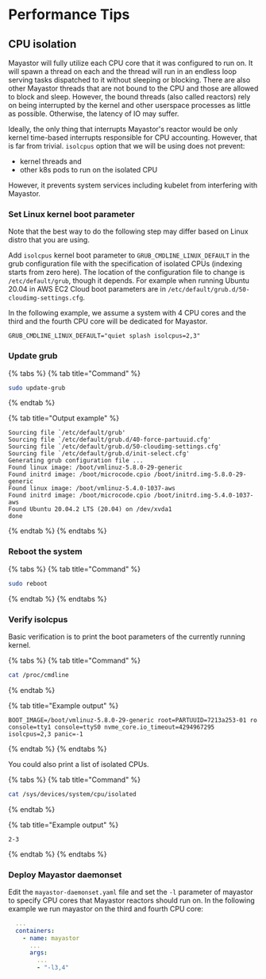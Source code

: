 # Performance Tips

## CPU isolation

Mayastor will fully utilize each CPU core that it was configured to run on. It will spawn a thread on each and the thread will run in an endless loop serving tasks dispatched to it without sleeping or blocking. There are also other Mayastor threads that are not bound to the CPU and those are allowed to block and sleep. However, the bound threads \(also called reactors\) rely on being interrupted by the kernel and other userspace processes as little as possible. Otherwise, the latency of IO may suffer.

Ideally, the only thing that interrupts Mayastor's reactor would be only kernel time-based interrupts responsible for CPU accounting. However, that is far from trivial. `isolcpus` option that we will be using does not prevent:

* kernel threads and
* other k8s pods to run on the isolated CPU

However, it prevents system services including kubelet from interfering with Mayastor.

### Set Linux kernel boot parameter

Note that the best way to do the following step may differ based on Linux distro that you are using.

Add `isolcpus` kernel boot parameter to `GRUB_CMDLINE_LINUX_DEFAULT` in the grub configuration file with the specification of isolated CPUs \(indexing starts from zero here\). The location of the configuration file to change is `/etc/default/grub`, though it depends. For example when running Ubuntu 20.04 in AWS EC2 Cloud boot parameters are in `/etc/default/grub.d/50-cloudimg-settings.cfg`.

In the following example, we assume a system with 4 CPU cores and the third and the fourth CPU core will be dedicated for Mayastor.

```text
GRUB_CMDLINE_LINUX_DEFAULT="quiet splash isolcpus=2,3"
```

### Update grub

{% tabs %}
{% tab title="Command" %}
```bash
sudo update-grub
```
{% endtab %}

{% tab title="Output example" %}
```text
Sourcing file `/etc/default/grub'
Sourcing file `/etc/default/grub.d/40-force-partuuid.cfg'
Sourcing file `/etc/default/grub.d/50-cloudimg-settings.cfg'
Sourcing file `/etc/default/grub.d/init-select.cfg'
Generating grub configuration file ...
Found linux image: /boot/vmlinuz-5.8.0-29-generic
Found initrd image: /boot/microcode.cpio /boot/initrd.img-5.8.0-29-generic
Found linux image: /boot/vmlinuz-5.4.0-1037-aws
Found initrd image: /boot/microcode.cpio /boot/initrd.img-5.4.0-1037-aws
Found Ubuntu 20.04.2 LTS (20.04) on /dev/xvda1
done
```
{% endtab %}
{% endtabs %}

### Reboot the system

{% tabs %}
{% tab title="Command" %}
```bash
sudo reboot
```
{% endtab %}
{% endtabs %}

### Verify isolcpus

Basic verification is to print the boot parameters of the currently running kernel.

{% tabs %}
{% tab title="Command" %}
```bash
cat /proc/cmdline
```
{% endtab %}

{% tab title="Example output" %}
```text
BOOT_IMAGE=/boot/vmlinuz-5.8.0-29-generic root=PARTUUID=7213a253-01 ro console=tty1 console=ttyS0 nvme_core.io_timeout=4294967295 isolcpus=2,3 panic=-1
```
{% endtab %}
{% endtabs %}

You could also print a list of isolated CPUs.

{% tabs %}
{% tab title="Command" %}
```bash
cat /sys/devices/system/cpu/isolated
```
{% endtab %}

{% tab title="Example output" %}
```text
2-3
```
{% endtab %}
{% endtabs %}

### Deploy Mayastor daemonset

Edit the `mayastor-daemonset.yaml` file and set the `-l` parameter of mayastor to specify CPU cores that Mayastor reactors should run on. In the following example we run mayastor on the third and fourth CPU core:

```yaml
  ...
  containers:
    - name: mayastor
      ...
      args:
        ...
        - "-l3,4"
```

